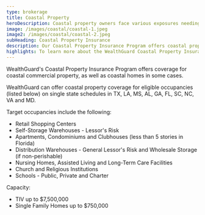 ```yaml
---
type: brokerage
title: Coastal Property
heroDescription: Coastal property owners face various exposures needing several different forms of insurance. With the Coastal Property Program, coverages can be consolidated into one package policy.
image: /images/coastal/coastal-1.jpeg
image2: /images/coastal/coastal-2.jpeg
subHeading: Coastal Property Insurance
description: Our Coastal Property Insurance Program offers coastal property and casualty insurance coverage in one package. Coverage enhancements can include Deductible Buy-Down for Wind/Hail, Commercial Terrorism (Not TRIA), Cargo and Storage, and Active Assailant insurance.
highlights: To learn more about the WealthGuard Coastal Property Insurance Program and application requirements, please contact WealthGuard below.
---
```

<!-- Markdown generator - https://jaspervdj.be/lorem-markdownum/ -->

WealthGuard's Coastal Property Insurance Program offers coverage for coastal commercial property, as well as coastal homes in some cases. 

WealthGuard can offer coastal property coverage for eligible occupancies (listed below) on single state schedules in TX, LA, MS, AL, GA, FL, SC, NC, VA and MD. 

Target occupancies include the following:
- Retail Shopping Centers
- Self-Storage Warehouses - Lessor's Risk
- Apartments, Condominiums and Clubhouses (less than 5 stories in Florida)
- Distribution Warehouses - General Lessor's Risk and Wholesale Storage (if non-perishable)
- Nursing Homes, Assisted Living and Long-Term Care Facilities
- Church and Religious Institutions
- Schools - Public, Private and Charter

Capacity:
- TIV up to $7,500,000
- Single Family Homes up to $750,000
